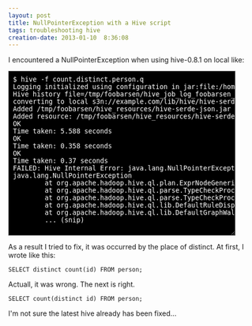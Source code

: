 ```yaml
---
layout: post
title: NullPointerException with a Hive script
tags: troubleshooting hive
creation-date: 2013-01-10  8:36:08
---
```

I encountered a NullPointerException when using hive-0.8.1 on local like:

<textarea class='terminal' wrap='off' rows='20' style='width:460px;background-color:black;color:white;padding:8.5px;overflow-x:scroll' readonly='true'>
$ hive -f count.distinct.person.q
Logging initialized using configuration in jar:file:/home/foobarsen/usr/hive-0.8.1/lib/hive-common-0.8.1.jar!/hive-log4j.properties
Hive history file=/tmp/foobarsen/hive_job_log_foobarsen_201301091402_904175264.txt
converting to local s3n://example.com/lib/hive/hive-serde-json.jar
Added /tmp/foobarsen/hive_resources/hive-serde-json.jar to class path
Added resource: /tmp/foobarsen/hive_resources/hive-serde-json.jar
OK
Time taken: 5.588 seconds
OK
Time taken: 0.358 seconds
OK
Time taken: 0.37 seconds
FAILED: Hive Internal Error: java.lang.NullPointerException(null)
java.lang.NullPointerException
        at org.apache.hadoop.hive.ql.plan.ExprNodeGenericFuncDesc.newInstance(ExprNodeGenericFuncDesc.java:214)
        at org.apache.hadoop.hive.ql.parse.TypeCheckProcFactory$DefaultExprProcessor.getXpathOrFuncExprNodeDesc(TypeCheckProcFactory.java:684)
        at org.apache.hadoop.hive.ql.parse.TypeCheckProcFactory$DefaultExprProcessor.process(TypeCheckProcFactory.java:805)
        at org.apache.hadoop.hive.ql.lib.DefaultRuleDispatcher.dispatch(DefaultRuleDispatcher.java:89)
        at org.apache.hadoop.hive.ql.lib.DefaultGraphWalker.dispatch(DefaultGraphWalker.java:88)
        ... (snip)
</textarea>


As a result I tried to fix, it was occurred by the place of distinct.
At first, I wrote like this:

    SELECT distinct count(id) FROM person;

Actuall, it was wrong. The next is right.

    SELECT count(distinct id) FROM person;


I'm not sure the latest hive already has been fixed...
